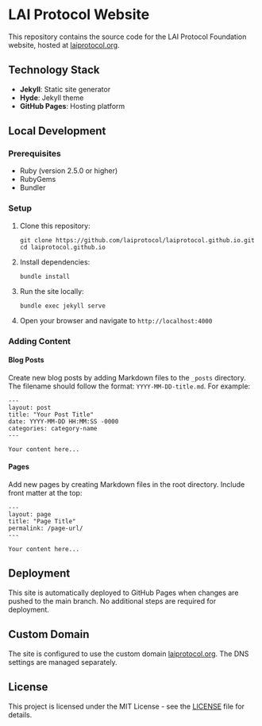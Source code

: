 # LAI Protocol Website

This repository contains the source code for the LAI Protocol Foundation website, hosted at [laiprotocol.org](https://laiprotocol.org).

## Technology Stack

- **Jekyll**: Static site generator
- **Hyde**: Jekyll theme
- **GitHub Pages**: Hosting platform

## Local Development

### Prerequisites

- Ruby (version 2.5.0 or higher)
- RubyGems
- Bundler

### Setup

1. Clone this repository:
   ```
   git clone https://github.com/laiprotocol/laiprotocol.github.io.git
   cd laiprotocol.github.io
   ```

2. Install dependencies:
   ```
   bundle install
   ```

3. Run the site locally:
   ```
   bundle exec jekyll serve
   ```

4. Open your browser and navigate to `http://localhost:4000`

### Adding Content

#### Blog Posts

Create new blog posts by adding Markdown files to the `_posts` directory. The filename should follow the format: `YYYY-MM-DD-title.md`. For example:

```
---
layout: post
title: "Your Post Title"
date: YYYY-MM-DD HH:MM:SS -0000
categories: category-name
---

Your content here...
```

#### Pages

Add new pages by creating Markdown files in the root directory. Include front matter at the top:

```
---
layout: page
title: "Page Title"
permalink: /page-url/
---

Your content here...
```

## Deployment

This site is automatically deployed to GitHub Pages when changes are pushed to the main branch. No additional steps are required for deployment.

## Custom Domain

The site is configured to use the custom domain [laiprotocol.org](https://laiprotocol.org). The DNS settings are managed separately.

## License

This project is licensed under the MIT License - see the [LICENSE](LICENSE) file for details.